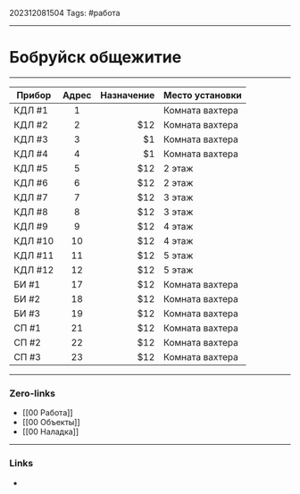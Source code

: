 202312081504
Tags: #работа 

---
# Бобруйск общежитие	
--------


| Прибор  | Адрес | Назначение |Место установки|
| --------|:-----:| -----:|--------|
| КДЛ #1  | 1     |  |Комната вахтера
| КДЛ #2  | 2     |   $12 |Комната вахтера
| КДЛ #3  | 3     |    $1 |Комната вахтера
| КДЛ #4  | 4     |    $1 |Комната вахтера
| КДЛ #5  | 5     |   $12 |2 этаж
| КДЛ #6  | 6     |   $12 |2 этаж
| КДЛ #7  | 7     |   $12 |3 этаж
| КДЛ #8  | 8     |   $12 |3 этаж
| КДЛ #9  | 9     |   $12 |4 этаж
| КДЛ #10 | 10    |   $12 |4 этаж
| КДЛ #11 | 11    |   $12 |5 этаж
| КДЛ #12 | 12    |   $12 |5 этаж
| БИ #1   | 17    |   $12 |Комната вахтера
| БИ #2   | 18    |   $12 |Комната вахтера
| БИ #3   | 19    |   $12 |Комната вахтера
| СП #1   | 21    |   $12 |Комната вахтера
| СП #2   | 22    |   $12 |Комната вахтера
| СП #3   | 23    |   $12 |Комната вахтера

---
### Zero-links

- [[00 Работа]]
- [[00 Объекты]]
- [[00 Наладка]]

---
### Links

-
